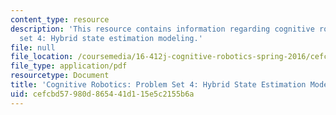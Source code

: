 ```yaml
---
content_type: resource
description: 'This resource contains information regarding cognitive robotics: Problem
  set 4: Hybrid state estimation modeling.'
file: null
file_location: /coursemedia/16-412j-cognitive-robotics-spring-2016/cefcbd57980d865441d115e5c2155b6a_MIT16_412JS16_Assignment5.pdf
file_type: application/pdf
resourcetype: Document
title: 'Cognitive Robotics: Problem Set 4: Hybrid State Estimation Modeling'
uid: cefcbd57-980d-8654-41d1-15e5c2155b6a
---
```

